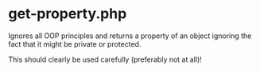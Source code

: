 get-property.php
================

Ignores all OOP principles and returns a property of an object ignoring the fact that it might be private or protected.

This should clearly be used carefully (preferably not at all)!
